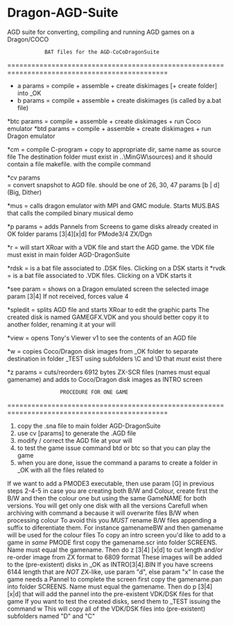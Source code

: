 # Dragon-AGD-Suite
AGD suite for converting, compiling and running AGD games on a Dragon/COCO

			    BAT files for the AGD-CoCoDragonSuite
==============================================================================================
* a <name> params   = compile + assemble + create diskimages [+ create folder] into _OK
* b <name> params   = compile + assemble + create diskimages (is called by a.bat file)

*btc <name> params = compile + assemble + create diskimages + run Coco emulator
*btd <name> params = compile + assemble + create diskimages + run Dragon emulator

*cm <name>         = compile C-program + copy to appropriate dir, same name as source file 
 		     The destination folder must exist in ..\MinGW\sources\)
 		     and it should contain a file makefile. with the compile command

*cv <version> <name> params  
		   = convert snapshot to AGD file. 
		     <version> should be one of  26, 30, 47 
		     params [b | d] (Big, Dither)

*mus <VdkFileName> = calls dragon emulator with MPI and GMC module. Starts MUS.BAS
		     that calls the compiled binary musical demo

*p params          = adds Pannels from Screens to game disks already created in OK folder
		     params [3|4][x|d] for PMode3/4 ZX/Dgn

*r <name>	   = will start XRoar with a VDK file and start the AGD game. 
		     the VDK file must exist in main folder AGD-DragonSuite

*rdsk		   = is a bat file associated to .DSK files. Clicking on a DSK starts it
*rvdk		   = is a bat file associated to .VDK files. Clicking on a VDK starts it

*see <name> param  = shows on a Dragon emulated screen the selected image 
		     param [3|4] If not received, forces value 4

*spledit <name>    = splits AGD file and starts XRoar to edit the graphic parts
		     The created disk is named GAMEGFX.VDK and you should better
		     copy it to another folder, renaming it at your will

*view <name>       = opens Tony's Viewer v1 to see the contents of an AGD file

*w                 = copies Coco/Dragon disk images from _OK folder to separate destination
		     in folder _TEST using subfolders \C and \D that *must* exist there

*z        params   = cuts/reorders 6912 bytes ZX-SCR files (names must equal gamename)
		     and adds to Coco/Dragon disk images as INTRO screen


				     PROCEDURE FOR ONE GAME
==============================================================================================
1) copy the .sna file to main folder AGD-DragonSuite
2) use cv <version> <name> [params] to generate the .AGD file
3) modify / correct the AGD file at your will
4) to test the game issue command
  btd or btc <name> <params> so that you can play the game
5) when you are done, issue the command
  a <name> params to create a folder in _OK with all the files related to <name>

If we want to add a PMODE3 executable, then use param [G] in previous steps 2-4-5
	in case you are creating both B/W and Colour, create first the B/W and then the colour one
	but using the same GameNAME for both versions. You will get only one disk with all the versions 
	Carefull when archiving with command a because it will overwrite files B/W when processing colour
	To avoid this you *MUST* rename B/W files appending a suffix to diferentiate them. 
	For instance gamenameBW and then gamename will be used for the colour files
To copy an intro screen you'd like to add to a game in *same* PMODE
  first copy the gamename.scr into folder SCREENS. Name must equal the gamename. Then do
  z [3|4] [x|d] to cut length and/or re-order image from ZX format to 6809 format
	These images will be added to the (pre-existent) disks in _OK as INTRO[3|4].BIN
	If you have screens 6144 length that are *NOT* ZX-like, use param "d", else param "x"
In case the game needs a Pannel to complete the screen
  first copy the gamename.pan into folder SCREENS. Name must equal the gamename. Then do
  p [3|4] [x|d] that will add the pannel into the pre-existent VDK/DSK files for that game
If you want to test the created disks, send them to _TEST issuing the command 
  w	This will copy all of the VDK/DSK files into (pre-existent) subfolders named "D" and "C"
